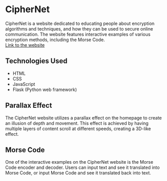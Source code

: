# CipherNet

CipherNet is a website dedicated to educating people about encryption algorithms and techniques, and how they can be used to secure online communication. The website features interactive examples of various encryption methods, including the Morse Code.  
[Link to the website](http://ciphernet.pythonanywhere.com/)

## Technologies Used

- HTML
- CSS
- JavaScript
- Flask (Python web framework)

## Parallax Effect

The CipherNet website utilizes a parallax effect on the homepage to create an illusion of depth and movement. This effect is achieved by having multiple layers of content scroll at different speeds, creating a 3D-like effect.

## Morse Code

One of the interactive examples on the CipherNet website is the Morse Code encoder and decoder. Users can input text and see it translated into Morse Code, or input Morse Code and see it translated back into text.
